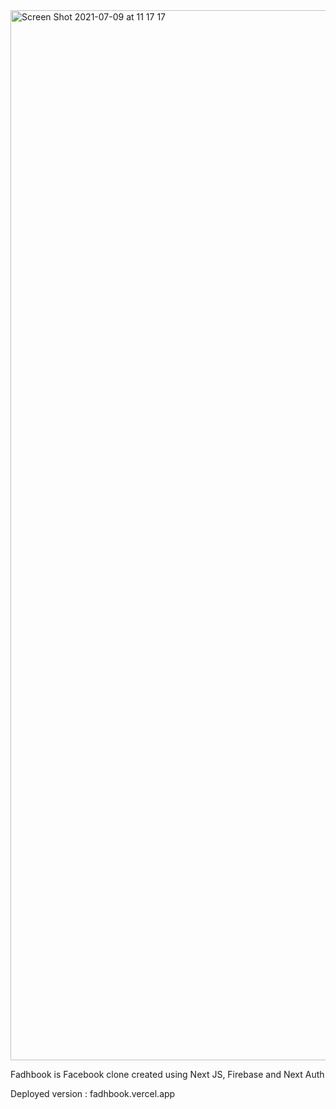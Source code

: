 <img width="1680" alt="Screen Shot 2021-07-09 at 11 17 17" src="https://user-images.githubusercontent.com/74446624/125022617-4e22dd00-e0a7-11eb-9dfd-3df3a5a24018.png">

Fadhbook is Facebook clone created using Next JS, Firebase and Next Auth

Deployed version : fadhbook.vercel.app
